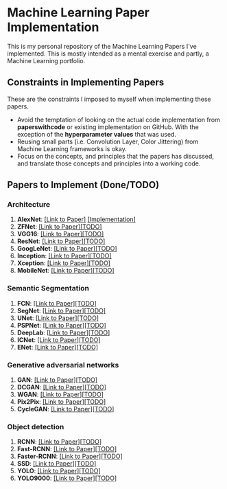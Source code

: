 # Machine Learning Paper Implementation
This is my personal repository of the Machine Learning Papers I've implemented. This is mostly intended as a mental exercise and partly, a Machine Learning portfolio.

## Constraints in Implementing Papers

These are the constraints I imposed to myself when implementing these papers.

- Avoid the temptation of looking on the actual code implementation from **paperswithcode** or existing implementation on GitHub. With the exception of the **hyperparameter values** that was used.
- Reusing small parts (i.e. Convolution Layer, Color Jittering) from Machine Learning frameworks is okay.
- Focus on the concepts, and principles that the papers has discussed, and translate those concepts and principles into a working code.


## Papers to Implement (Done/TODO)


### Architecture

1. **AlexNet**: [[Link to Paper]](https://papers.nips.cc/paper/4824-imagenet-classification-with-deep-convolutional-neural-networks) [[Implementation]](alexnet/)
2. **ZFNet**: [[Link to Paper]](https://arxiv.org/abs/1311.2901)[[TODO]](https://github.com/jumzzz/paper_implementation)
3. **VGG16**: [[Link to Paper]](https://arxiv.org/abs/1505.06798)[[TODO]](https://github.com/jumzzz/paper_implementation)
4. **ResNet**: [[Link to Paper]](https://arxiv.org/abs/1704.06904)[[TODO]](https://github.com/jumzzz/paper_implementation)
5. **GoogLeNet**: [[Link to Paper]](https://arxiv.org/abs/1409.4842)[[TODO]](https://github.com/jumzzz/paper_implementation)
6. **Inception**: [[Link to Paper]](https://arxiv.org/abs/1512.00567)[[TODO]](https://github.com/jumzzz/paper_implementation)
7. **Xception**: [[Link to Paper]](https://arxiv.org/abs/1610.02357)[[TODO]](https://github.com/jumzzz/paper_implementation)
8. **MobileNet**: [[Link to Paper]](https://arxiv.org/abs/1704.04861)[[TODO]](https://github.com/jumzzz/paper_implementation)

### Semantic Segmentation

1. **FCN**: [[Link to Paper]](https://arxiv.org/abs/1411.4038)[[TODO]](https://github.com/jumzzz/paper_implementation)
2. **SegNet**: [[Link to Paper]](https://arxiv.org/abs/1511.00561)[[TODO]](https://github.com/jumzzz/paper_implementation)
3. **UNet**: [[Link to Paper]](https://arxiv.org/abs/1505.04597)[[TODO]](https://github.com/jumzzz/paper_implementation)
4. **PSPNet**: [[Link to Paper]](https://arxiv.org/abs/1612.01105)[[TODO]](https://github.com/jumzzz/paper_implementation)
5. **DeepLab**: [[Link to Paper]](https://arxiv.org/abs/1606.00915)[[TODO]](https://github.com/jumzzz/paper_implementation)
6. **ICNet**: [[Link to Paper]](https://arxiv.org/abs/1704.08545)[[TODO]](https://github.com/jumzzz/paper_implementation)
7. **ENet**: [[Link to Paper]](https://arxiv.org/abs/1606.02147)[[TODO]](https://github.com/jumzzz/paper_implementation)

### Generative adversarial networks

1. **GAN**: [[Link to Paper]](https://arxiv.org/abs/1406.2661)[[TODO]](https://github.com/jumzzz/paper_implementation)
2. **DCGAN**: [[Link to Paper]](https://arxiv.org/abs/1511.06434)[[TODO]](https://github.com/jumzzz/paper_implementation)
3. **WGAN**: [[Link to Paper]](https://arxiv.org/abs/1701.07875)[[TODO]](https://github.com/jumzzz/paper_implementation)
4. **Pix2Pix**: [[Link to Paper]](https://arxiv.org/abs/1611.07004)[[TODO]](https://github.com/jumzzz/paper_implementation)
5. **CycleGAN**: [[Link to Paper]](https://arxiv.org/abs/1703.10593)[[TODO]](https://github.com/jumzzz/paper_implementation)

### Object detection

1. **RCNN**: [[Link to Paper]](https://arxiv.org/abs/1311.2524)[[TODO]](https://github.com/jumzzz/paper_implementation)
2. **Fast-RCNN**: [[Link to Paper]](https://arxiv.org/abs/1504.08083)[[TODO]](https://github.com/jumzzz/paper_implementation)
3. **Faster-RCNN**: [[Link to Paper]](https://arxiv.org/abs/1506.01497)[[TODO]](https://github.com/jumzzz/paper_implementation)
4. **SSD**: [[Link to Paper]](https://arxiv.org/abs/1512.02325)[[TODO]](https://github.com/jumzzz/paper_implementation)
5. **YOLO**: [[Link to Paper]](https://arxiv.org/abs/1506.02640)[[TODO]](https://github.com/jumzzz/paper_implementation)
6. **YOLO9000**: [[Link to Paper]](https://arxiv.org/abs/1612.08242)[[TODO]](https://github.com/jumzzz/paper_implementation)